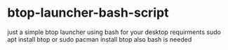 # btop-launcher-bash-script
just a simple btop launcher using bash for your desktop
requirments sudo apt install btop or sudo pacman install btop also bash is needed
